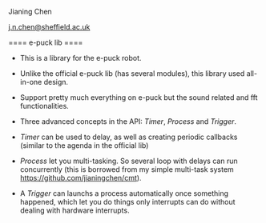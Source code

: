 
Jianing Chen

j.n.chen@sheffield.ac.uk

==== e-puck lib ====

 - This is a library for the e-puck robot. 
 
 - Unlike the official e-puck lib (has several modules), this library used all-in-one design. 
 
 - Support pretty much everything on e-puck but the sound related and fft functionalities. 
 
 - Three advanced concepts in the API: _Timer_, _Process_ and _Trigger_. 

 - _Timer_ can be used to delay, as well as creating periodic callbacks (similar to the agenda in the official lib)
 - _Process_ let you multi-tasking. So several loop with delays can run concurrently (this is borrowed from my simple multi-task system https://github.com/jianingchen/cmt). 
 - A _Trigger_ can launchs a process automatically once something happened, which let you do things only interrupts can do without dealing with hardware interrupts. 

